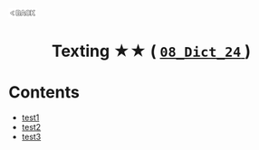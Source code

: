 <p align="left">
  <a href="../README.md">
    <img src="../../Z99-OTHERS/00-common/00-back.png" style="width:10%">
  </a>
</p>

<div align="center">
  <h1>
    Texting ★★ (
      <a href="https://drive.google.com/file/d/1dsbR8rDuP8NtXuLyovpKJkekjR0dDAse/view?usp=drive_link">
        <code>08_Dict_24</code>
      </a>
    )
  </h1>
</div>

# Contents

-   [test1]()
-   [test2]()
-   [test3]()
